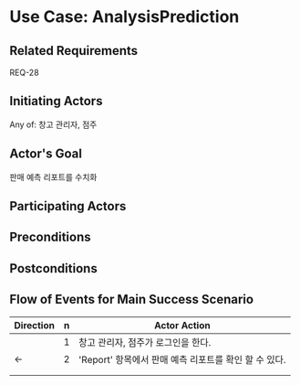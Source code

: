 # Use Case: AnalysisPrediction

## **Related Requirements**

REQ-28

## **Initiating Actors**

Any of: 창고 관리자, 점주

## **Actor's Goal**

판매 예측 리포트를 수치화

## **Participating Actors**



## **Preconditions**


## **Postconditions**



## Flow of Events for Main Success Scenario
| Direction | n | Actor Action                                                                                                         |
| --------- | - | -------------------------------------------------------------------------------------------------------------------- |
|           | 1 | 창고 관리자, 점주가 로그인을 한다. |
|      ←    | 2 | 'Report' 항목에서 판매 예측 리포트를 확인 할 수 있다. |
|          |  |  |
|          |  |  |
